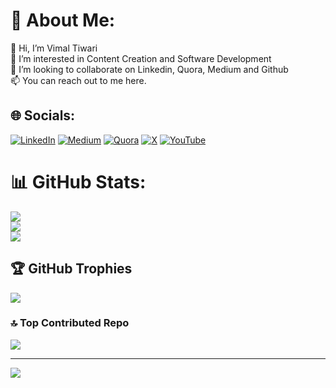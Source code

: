# 💫 About Me:
👋 Hi, I’m Vimal Tiwari<br>👀 I’m interested in Content Creation and Software Development<br>💞️ I’m looking to collaborate on Linkedin, Quora, Medium and Github<br>📫 You can reach out to me here.


## 🌐 Socials:
[![LinkedIn](https://img.shields.io/badge/LinkedIn-%230077B5.svg?logo=linkedin&logoColor=white)](https://linkedin.com/in/vimaltiwari2612) [![Medium](https://img.shields.io/badge/Medium-12100E?logo=medium&logoColor=white)](https://medium.com/@vimaltiwari2612) [![Quora](https://img.shields.io/badge/Quora-%23B92B27.svg?logo=Quora&logoColor=white)](https://quora.com/profile/Vimal-Tiwari-4) [![X](https://img.shields.io/badge/X-black.svg?logo=X&logoColor=white)](https://x.com/_vimaltiwari) [![YouTube](https://img.shields.io/badge/YouTube-%23FF0000.svg?logo=YouTube&logoColor=white)](https://youtube.com/@vimal_creator) 
# 📊 GitHub Stats:
![](https://github-readme-stats.vercel.app/api?username=vimaltiwari2612&theme=buefy&hide_border=false&include_all_commits=true&count_private=true)<br/>
![](https://github-readme-streak-stats.herokuapp.com/?user=vimaltiwari2612&theme=buefy&hide_border=false)<br/>
![](https://github-readme-stats.vercel.app/api/top-langs/?username=vimaltiwari2612&theme=buefy&hide_border=false&include_all_commits=true&count_private=true&layout=compact)

## 🏆 GitHub Trophies
![](https://github-profile-trophy.vercel.app/?username=vimaltiwari2612&theme=flag-india&no-frame=false&no-bg=false&margin-w=4)

### 🔝 Top Contributed Repo
![](https://github-contributor-stats.vercel.app/api?username=vimaltiwari2612&limit=5&theme=flag-india&combine_all_yearly_contributions=true)

---
[![](https://visitcount.itsvg.in/api?id=vimaltiwari2612&icon=7&color=4)](https://visitcount.itsvg.in)

<!-- Proudly created with GPRM ( https://gprm.itsvg.in ) -->
